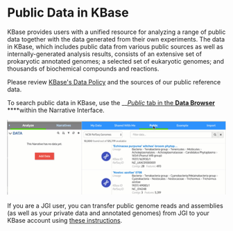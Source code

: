 # Public Data in KBase

KBase provides users with a unified resource for analyzing a range of public data together with the data generated from their own experiments. The data in KBase, which includes public data from various public sources as well as internally-generated analysis results, consists of an extensive set of prokaryotic annotated genomes; a selected set of eukaryotic genomes; and thousands of biochemical compounds and reactions.

Please review [KBase's Data Policy](https://kbase.us/data-policy-and-sources/) and the sources of our public reference data.

To search public data in KBase, use the __[_Public_ tab in the **Data Browser** ](../getting-started/narrative/explore-data.md) ****within the Narrative Interface.

![](../.gitbook/assets/selectingpublictab_databrowser%20%281%29.gif)

If you are a JGI user, you can transfer public genome reads and assemblies \(as well as your private data and annotated genomes\) from JGI to your KBase account using [these instructions](jgi-transfer.md).

